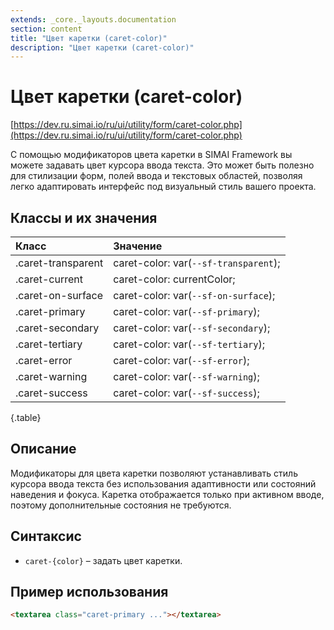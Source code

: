 ```yaml
---
extends: _core._layouts.documentation
section: content
title: "Цвет каретки (caret-color)"
description: "Цвет каретки (caret-color)"
---
```


# Цвет каретки (caret-color)

[https://dev.ru.simai.io/ru/ui/utility/form/caret-color.php](https://dev.ru.simai.io/ru/ui/utility/form/caret-color.php)

С помощью модификаторов цвета каретки в SIMAI Framework вы можете задавать цвет курсора ввода текста. Это может быть
полезно для стилизации форм, полей ввода и текстовых областей, позволяя легко адаптировать интерфейс под визуальный
стиль вашего проекта.

## Классы и их значения

| Класс              | Значение                              |
|:-------------------|:--------------------------------------|
| .caret-transparent | caret-color: var(`--sf-transparent`); |
| .caret-current     | caret-color: currentColor;            |
| .caret-on-surface  | caret-color: var(`--sf-on-surface`);  |
| .caret-primary     | caret-color: var(`--sf-primary`);     |
| .caret-secondary   | caret-color: var(`--sf-secondary`);   |
| .caret-tertiary    | caret-color: var(`--sf-tertiary`);    |
| .caret-error       | caret-color: var(`--sf-error`);       |
| .caret-warning     | caret-color: var(`--sf-warning`);     |
| .caret-success     | caret-color: var(`--sf-success`);     |

{.table}

## Описание

Модификаторы для цвета каретки позволяют устанавливать стиль курсора ввода текста без использования адаптивности или
состояний наведения и фокуса. Каретка отображается только при активном вводе, поэтому дополнительные состояния не
требуются.

## Синтаксис

- `caret-{color}` – задать цвет каретки.

## Пример использования

```html
<textarea class="caret-primary ..."></textarea>
```
